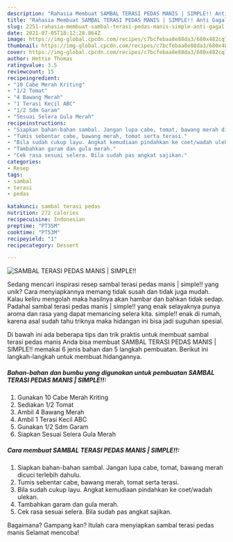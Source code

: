 ```yaml
---
description: "Rahasia Membuat SAMBAL TERASI PEDAS MANIS | SIMPLE!! Anti Gagal"
title: "Rahasia Membuat SAMBAL TERASI PEDAS MANIS | SIMPLE!! Anti Gagal"
slug: 2251-rahasia-membuat-sambal-terasi-pedas-manis-simple-anti-gagal
date: 2021-07-05T18:12:28.864Z
image: https://img-global.cpcdn.com/recipes/c7bcfebaa8e88da3/680x482cq70/sambal-terasi-pedas-manis-simple-foto-resep-utama.jpg
thumbnail: https://img-global.cpcdn.com/recipes/c7bcfebaa8e88da3/680x482cq70/sambal-terasi-pedas-manis-simple-foto-resep-utama.jpg
cover: https://img-global.cpcdn.com/recipes/c7bcfebaa8e88da3/680x482cq70/sambal-terasi-pedas-manis-simple-foto-resep-utama.jpg
author: Hettie Thomas
ratingvalue: 3.5
reviewcount: 15
recipeingredient:
- "10 Cabe Merah Kriting"
- "1/2 Tomat"
- "4 Bawang Merah"
- "1 Terasi Kecil ABC"
- "1/2 Sdm Garam"
- "Sesuai Selera Gula Merah"
recipeinstructions:
- "Siapkan bahan-bahan sambal. Jangan lupa cabe, tomat, bawang merah dicuci terlebih dahulu."
- "Tumis sebentar cabe, bawang merah, tomat serta terasi."
- "Bila sudah cukup layu. Angkat kemudiaan pindahkan ke coet/wadah ulekan."
- "Tambahkan garam dan gula merah."
- "Cek rasa sesuai selera. Bila sudah pas angkat sajikan."
categories:
- Resep
tags:
- sambal
- terasi
- pedas

katakunci: sambal terasi pedas 
nutrition: 272 calories
recipecuisine: Indonesian
preptime: "PT35M"
cooktime: "PT53M"
recipeyield: "1"
recipecategory: Dessert

---
```



![SAMBAL TERASI PEDAS MANIS | SIMPLE!!](https://img-global.cpcdn.com/recipes/c7bcfebaa8e88da3/680x482cq70/sambal-terasi-pedas-manis-simple-foto-resep-utama.jpg)

Sedang mencari inspirasi resep sambal terasi pedas manis | simple!! yang unik? Cara menyiapkannya memang tidak susah dan tidak juga mudah. Kalau keliru mengolah maka hasilnya akan hambar dan bahkan tidak sedap. Padahal sambal terasi pedas manis | simple!! yang enak selayaknya punya aroma dan rasa yang dapat memancing selera kita.
 simple!! enak di rumah, karena asal sudah tahu triknya maka hidangan ini bisa jadi suguhan spesial.


Di bawah ini ada beberapa tips dan trik praktis untuk membuat sambal terasi pedas manis  Anda bisa membuat SAMBAL TERASI PEDAS MANIS | SIMPLE!! memakai 6 jenis bahan dan 5 langkah pembuatan. Berikut ini langkah-langkah untuk membuat hidangannya.

<!--inarticleads1-->

##### Bahan-bahan dan bumbu yang digunakan untuk pembuatan SAMBAL TERASI PEDAS MANIS | SIMPLE!!:

1. Gunakan 10 Cabe Merah Kriting
1. Sediakan 1/2 Tomat
1. Ambil 4 Bawang Merah
1. Ambil 1 Terasi Kecil ABC
1. Gunakan 1/2 Sdm Garam
1. Siapkan Sesuai Selera Gula Merah




<!--inarticleads2-->

##### Cara membuat SAMBAL TERASI PEDAS MANIS | SIMPLE!!:

1. Siapkan bahan-bahan sambal. Jangan lupa cabe, tomat, bawang merah dicuci terlebih dahulu.
1. Tumis sebentar cabe, bawang merah, tomat serta terasi.
1. Bila sudah cukup layu. Angkat kemudiaan pindahkan ke coet/wadah ulekan.
1. Tambahkan garam dan gula merah.
1. Cek rasa sesuai selera. Bila sudah pas angkat sajikan.




Bagaimana? Gampang kan? Itulah cara menyiapkan sambal terasi pedas manis  Selamat mencoba!
